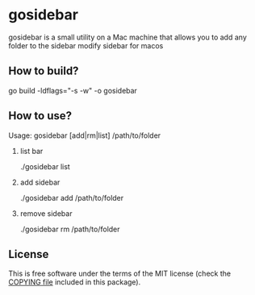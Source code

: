 # gosidebar
gosidebar is a small utility on a Mac machine that allows you to add any folder to the sidebar
modify sidebar for macos

## How to build?
go build -ldflags="-s -w" -o gosidebar

## How to use?
Usage:
gosidebar [add|rm|list] /path/to/folder

1. list bar

    ./gosidebar list


2. add sidebar

    ./gosidebar add /path/to/folder


3. remove sidebar

    ./gosidebar rm /path/to/folder

License
-------

This is free software under the terms of the MIT license (check the
[COPYING file](https://github.com/sharkopen/sidebar-mac/blob/master/CPOYING) included in this package).

